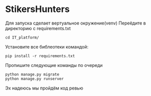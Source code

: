 # StikersHunters

Для запуска сделает вертуальное окружение(venv)
Переёдите в директорию с requirements.txt 
```shell
cd IT_platform/
```
Установите все библеотеки командой:
```shell
pip install -r requirements.txt 
```
Пропишите следующие команды по очереди
```shell
python manage.py migrate
python manage.py runserver
```


Эх надеюсь мы пройдём код ревью
